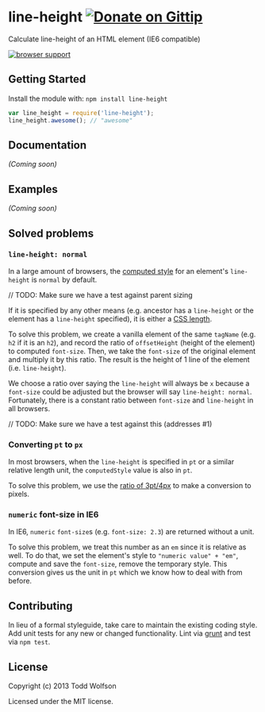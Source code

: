# line-height [![Donate on Gittip](http://badgr.co/gittip/twolfson.png)](https://www.gittip.com/twolfson/)

Calculate line-height of an HTML element (IE6 compatible)

[![browser support](https://ci.testling.com/twolfson/line-height.png)](https://ci.testling.com/twolfson/line-height)

## Getting Started
Install the module with: `npm install line-height`

```javascript
var line_height = require('line-height');
line_height.awesome(); // "awesome"
```

## Documentation
_(Coming soon)_

## Examples
_(Coming soon)_

## Solved problems
### `line-height: normal`
In a large amount of browsers, the [computed style][computed-style] for an element's `line-height` is `normal` by default.

// TODO: Make sure we have a test against parent sizing

If it is specified by any other means (e.g. ancestor has a `line-height` or the element has a `line-height` specified), it is either a [CSS length][css-length].

To solve this problem, we create a vanilla element of the same `tagName` (e.g. `h2` if it is an `h2`), and record the ratio of `offsetHeight` (height of the element) to computed `font-size`. Then, we take the `font-size` of the original element and multiply it by this ratio. The result is the height of 1 line of the element (i.e. `line-height`).

We choose a ratio over saying the `line-height` will always be `x` because a `font-size` could be adjusted but the browser will say `line-height: normal`. Fortunately, there is a constant ratio between `font-size` and `line-height` in all browsers.

// TODO: Make sure we have a test against this (addresses #1)

[computed-style]: https://developer.mozilla.org/en-US/docs/Web/API/window.getComputedStyle
[css-length]: https://developer.mozilla.org/en-US/docs/Web/CSS/length

### Converting `pt` to `px`
In most browsers, when the `line-height` is specified in `pt` or a similar relative length unit, the `computedStyle` value is also in `pt`.

To solve this problem, we use the [ratio of 3pt/4px][css-length] to make a conversion to pixels.

### `numeric` font-size in IE6
In IE6, `numeric` `font-size`s (e.g. `font-size: 2.3`) are returned without a unit.

To solve this problem, we treat this number as an `em` since it is relative as well. To do that, we set the element's style to `"numeric value" + "em"`, compute and save the `font-size`, remove the temporary style. This conversion gives us the unit in `pt` which we know how to deal with from before.

## Contributing
In lieu of a formal styleguide, take care to maintain the existing coding style. Add unit tests for any new or changed functionality. Lint via [grunt](https://github.com/gruntjs/grunt) and test via `npm test`.

## License
Copyright (c) 2013 Todd Wolfson

Licensed under the MIT license.
